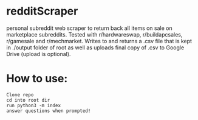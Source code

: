 # redditScraper
personal subreddit web scraper to return back all items on sale on marketplace subreddits. Tested with r/hardwareswap, r/buildapcsales, r/gamesale and r/mechmarket. Writes to and returns a .csv file that is kept in ./output folder of root as well as uploads final copy of .csv to Google Drive (upload is optional).

# How to use: 
    Clone repo
    cd into root dir
    run python3 -m index
    answer questions when prompted!
